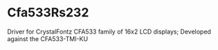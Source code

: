 # Cfa533Rs232
Driver for CrystalFontz CFA533 family of 16x2 LCD displays; Developed against the CFA533-TMI-KU
